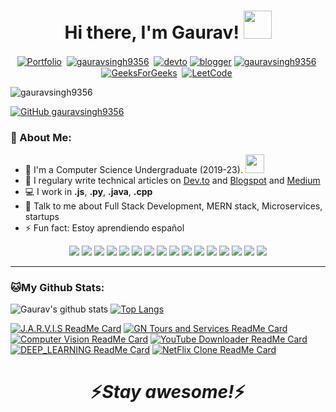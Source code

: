 <div align="center">
   <h1>Hi there, I'm Gaurav! <img src="https://media.giphy.com/media/hvRJCLFzcasrR4ia7z/giphy.gif" width="45px" height="45px"> </h1>
</div>

<p align="center">
   <a href="https://gsportfolio.netlify.app/" target="__blank"><img align="center" src="https://img.shields.io/badge/Portfolio-%23000000.svg?style=for-the-badge&logo=firefox&logoColor=#FF7139" alt="Portfolio" /></a>&nbsp;
<a href="https://twitter.com/GauravS36826604" target="_blank"><img align="center" src="https://img.shields.io/badge/Twitter-1DA1F2?style=for-the-badge&logo=twitter&logoColor=white" alt="gauravsingh9356"  /></a>&nbsp;
   <a href="https://dev.to/gauravsingh9356"><img align="center" alt="devto" src="https://img.shields.io/badge/dev.to-0A0A0A?style=for-the-badge&logo=dev-dot-to&logoColor=white" /></a>
    <a href="https://techtalkswithgaurav.blogspot.com/"><img align="center" alt="blogger" src="https://img.shields.io/badge/Blogger-FF5722?style=for-the-badge&logo=blogger&logoColor=white" /></a>
<a href="https://linkedin.com/in/gauravsingh9356" target="blank"><img align="center" src="https://img.shields.io/badge/LinkedIn-0077B5?style=for-the-badge&logo=linkedin&logoColor=white" alt="gauravsingh9356" /></a>&nbsp;
   <a href="https://auth.geeksforgeeks.org/user/gauravsingh9356/practice/" target="blank"><img align="center" src="https://img.shields.io/badge/GeeksforGeeks-gray?style=for-the-badge&logo=geeksforgeeks&logoColor=35914c" alt="GeeksForGeeks" /></a>&nbsp;
     <a href="https://leetcode.com/gauravsingh9356_/" target="blank"><img align="center" src="https://img.shields.io/badge/LeetCode-000000?style=for-the-badge&logo=LeetCode&logoColor=#d16c06" alt="LeetCode" /></a>&nbsp;


</p>

<p align="left"> <img src="https://komarev.com/ghpvc/?username=gauravsingh9356&label=Profile Views&color=blue&theme=dark&style=flat-square" alt="gauravsingh9356" /> </p>

[![GitHub gauravsingh9356](https://img.shields.io/github/followers/gauravsingh9356?label=Followers&style=flat-square)](https://github.com/gauravsingh9356)


### 🤵 About Me:
- 🏦 I'm a Computer Science Undergraduate (2019-23).
      <img src="https://media.giphy.com/media/WUlplcMpOCEmTGBtBW/giphy.gif" width="30">
- 📝 I regulary write technical articles on [Dev.to](https://dev.to/gauravsingh9356) and [Blogspot](https://techtalkswithgaurav.blogspot.com/) and [Medium](https://medium.com/@gs935688)
- 💻 I work in **.js**, **.py**, **.java**, **.cpp**
- 💬 Talk to me about Full Stack Development, MERN stack, Microservices, startups
- ⚡ Fun fact: Estoy aprendiendo español

<p align="center">
    <img src="https://img.shields.io/badge/HTML5-E34F26?style=for-the-badge&logo=html5&logoColor=white"/>
    <img src="https://img.shields.io/badge/CSS3-1572B6?style=for-the-badge&logo=css3&logoColor=white"/>
    <img src="https://img.shields.io/badge/JavaScript-F7DF1E?style=for-the-badge&logo=javascript&logoColor=black"/>
    <img src="https://img.shields.io/badge/React-20232A?style=for-the-badge&logo=react&logoColor=61DAFB"/>
    <img src="https://img.shields.io/badge/Redux-593D88?style=for-the-badge&logo=redux&logoColor=white"/>
    <img src="https://img.shields.io/badge/React_Router-CA4245?style=for-the-badge&logo=react-router&logoColor=white"/>
    <img src="https://img.shields.io/badge/React_Native-20232A?style=for-the-badge&logo=react&logoColor=61DAFB"/>
    <img src="https://img.shields.io/badge/Node.js-43853D?style=for-the-badge&logo=node-dot-js&logoColor=white"/>
    <img src="https://img.shields.io/badge/Express.js-000000?style=for-the-badge&logo=express&logoColor=white"/>
    <img src="https://img.shields.io/badge/MongoDB-4EA94B?style=for-the-badge&logo=mongodb&logoColor=white"/>
     <img src="https://img.shields.io/badge/Python-3776AB?style=for-the-badge&logo=python&logoColor=white"/>
    <img src="https://img.shields.io/badge/scikit_learn-F7931E?style=for-the-badge&logo=scikit-learn&logoColor=white"/>
    <img src="https://img.shields.io/badge/TensorFlow-FF6F00?style=for-the-badge&logo=TensorFlow&logoColor=white"/>
    <img src="https://img.shields.io/badge/OpenCV-27338e?style=for-the-badge&logo=OpenCV&logoColor=white"/>
    <img src="https://img.shields.io/badge/Java-ED8B00?style=for-the-badge&logo=java&logoColor=white"/>
    <img src="https://img.shields.io/badge/C%2B%2B-00599C?style=for-the-badge&logo=c%2B%2B&logoColor=white"/>
   
   
   
   
   
</p>




---
### 🐱My Github Stats:
![Gaurav's github stats](https://github-readme-stats.vercel.app/api?username=gauravsingh9356&&show_icons=true&title_color=ffffff&icon_color=55E897&text_color=5EACE1&bg_color=151515)
[![Top Langs](https://github-readme-stats.vercel.app/api/top-langs/?username=GauravSingh9356&layout=compact&text_color=daf7dc&bg_color=151515&theme=dark)](https://github.com/GauravSingh9356/github-readme-stats)

[![J.A.R.V.I.S ReadMe Card](https://github-readme-stats.vercel.app/api/pin/?username=gauravsingh9356&repo=J.A.R.V.I.S&show_owner=true&theme=highcontrast)](https://github.com/gauravsingh9356/J.A.R.V.I.S)
[![GN Tours and Services ReadMe Card](https://github-readme-stats.vercel.app/api/pin/?username=gauravsingh9356&repo=GN_Tours_Services&show_owner=true&theme=highcontrast)](https://github.com/gauravsingh9356/GN_Tours_Services)
[![Computer Vision ReadMe Card](https://github-readme-stats.vercel.app/api/pin/?username=gauravsingh9356&repo=Computer-Vision&show_owner=true&theme=highcontrast)](https://github.com/gauravsingh9356/Computer-Vision)
[![YouTube Downloader ReadMe Card](https://github-readme-stats.vercel.app/api/pin/?username=gauravsingh9356&repo=Youtube-Downloader&show_owner=true&theme=highcontrast)](https://github.com/gauravsingh9356/Youtube-Downloader)
[![DEEP_LEARNING ReadMe Card](https://github-readme-stats.vercel.app/api/pin/?username=gauravsingh9356&repo=DEEP_LEARNING&show_owner=true&theme=highcontrast)](https://github.com/gauravsingh9356/DEEP_LEARNING)
[![NetFlix Clone ReadMe Card](https://github-readme-stats.vercel.app/api/pin/?username=gauravsingh9356&repo=Netflix-Clone&show_owner=true&theme=highcontrast)](https://github.com/gauravsingh9356/Netflix-Clone)







<h1 align='center'>⚡️<i>Stay awesome!</i>⚡️</h1>

